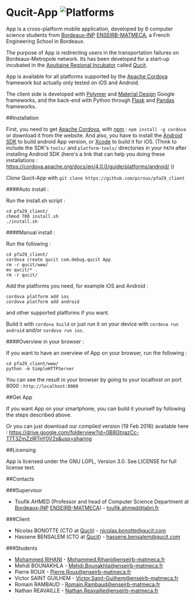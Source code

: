 # Qucit-App ![Platforms](https://img.shields.io/badge/platform-ios%20%7C%20android-lightgrey.svg)

App is a cross-platform mobile application, developed by 6 computer science students from [Bordeaux-INP][] [ENSEIRB-MATMECA][], 
a French Engineering School in Bordeaux.

The purpose of App is redirecting users in the transportation failures on Bordeaux-Metropole network.
Its has been developed for a start-up incubated in the [Aquitaine Regional Incubator][] called [Qucit][].

App is available for all platforms supported by the [Apache Cordova][] framework but actually only tested on iOS and Android.

The client side is developed with [Polymer][] and [Material Design][] Google frameworks, and the back-end with Python through [Flask][] and [Pandas][] frameworks.

##Installation

First, you need to get [Apache Cordova][], with [npm][] : `npm install -g cordova` or download it from the website.
And also, you have to install the [Android SDK][] to build android App version, or [Xcode][] to build it for iOS.
(Think to include the SDK's `tools/` and `platform-tools/` directories  in your `PATH` after installing Android SDK (here's a link that can help you doing these installations : https://cordova.apache.org/docs/en/4.0.0/guide/platforms/android/ ))

Clone Qucit-App with `git clone https://github.com/piroux/pfa29_client`

####Auto install :

Run the install.sh script :

	cd pfa29_client/
	chmod 700 install.sh
	./install.sh

####Manual install :

Run the following :

	cd pfa29_client/
	cordova create qucit com.debug.qucit App
	rm -r qucit/www/
	mv qucit/* .
	rm -r qucit/

Add the platforms you need, for example iOS and Android :

	cordova platform add ios
	cordova platform add android

and other supported platforms if you want.

Build it with `cordova build` or just run it on your device  with `cordova run android` and/or `cordova run ios`.

####Overview in your browser :

If you want to have an overview of App on your browser, run the following :

	cd pfa29_client/www/
	python -m SimpleHTTPServer
	
You can see the result in your browser by going to your localhost on port 8000 : `http://localhost:8000`

##Get App

If you want App on your smartphone, you can build it yourself by following the steps described above.

Or you can just download our compiled version (19 Feb 2016) available here : https://drive.google.com/folderview?id=0B8GtnazCc-T7T3ZmZzlRTnY0V2s&usp=sharing

##Licensing

App is licensed under the GNU LGPL, Version 3.0. See LICENSE for full license text.

##Contacts

###Supervisor

- Toufik AHMED (Professor and head of Computer Science Department at [Bordeaux-INP][] [ENSEIRB-MATMECA][]) - toufik.ahmed@labri.fr

###Client

- Nicolas BONOTTE (CTO at [Qucit][]) - nicolas.bonotte@qucit.com
- Hassene BENSALEM (CTO at [Qucit][]) - hassene.bensalem@qucit.com

###Students

- [Mohammed RIHANI][] - Mohammed.Rihani@enseirb-matmeca.fr
- Mehdi BOUNAKHLA - Mehdi.Bounakhla@enseirb-matmeca.fr
- Pierre ROUX - Pierre.Roux@enseirb-matmeca.fr
- Victor SAINT GUILHEM - Victor.Saint-Guilhem@enseirb-matmeca.fr
- Romain RAMBAUD - Romain.Rambaud@enseirb-matmeca.fr
- Nathan REAVAILLE - Nathan.Reavaille@enseirb-matmeca.fr

[ENSEIRB-MATMECA]: http://www.enseirb-matmeca.fr
[Bordeaux-INP]: https://www.bordeaux-inp.fr/
[Qucit]: http://www.qucit.com
[Aquitaine Regional Incubator]: http://www.incubateur-aquitaine.com
[Polymer]: http://www.polymer-project.org
[Material Design]: https://www.google.com/design/spec/material-design/introduction.html
[Apache Cordova]: http://cordova.apache.org
[npm]: https://www.npmjs.com/
[Flask]: http://flask.pocoo.org
[Pandas]: http://pandas.pydata.org
[Android SDK]: http://developer.android.com/sdk/installing/index.html
[Xcode]: https://itunes.apple.com/fr/app/xcode/id497799835?mt=12
[Mohammed RIHANI]: http://mrihani.vvv.enseirb-matmeca.fr

